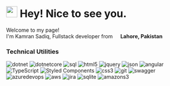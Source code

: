<h1><img src="https://emojis.slackmojis.com/emojis/images/1531849430/4246/blob-sunglasses.gif?1531849430" width="30"/> Hey! Nice to see you.</h1>


<p>Welcome to my page! </br> I'm Kamran Sadiq, Fullstack developer from <img src="https://cdn-icons-png.flaticon.com/512/323/323352.png" width="13"/> <b>Lahore, Pakistan</b></p>
<h3>Technical Utilities</h3>
<p>

<img alt="dotnet" src="https://img.shields.io/badge/-.NET-5A2C8D?style=flat-square&logo=dotnet&logoColor=white" />
<img alt="dotnetcore" src="https://img.shields.io/badge/-.NETCORE-5A2C8D?style=flat-square&logo=dotnet&logoColor=white" />
<img alt="sql" src="https://img.shields.io/badge/-SQL-F7F7F7?style=flat-square&logo=microsoftsqlserver&logoColor=red" />


<img alt="html5" src="https://img.shields.io/badge/-HTML5-E34F26?style=flat-square&logo=html5&logoColor=white" />



<img alt="jquery" src="https://img.shields.io/badge/-Jquery-346AAD?style=flat-square&logo=jquery&logoColor=#346AAD" />
<img alt="json" src="https://img.shields.io/badge/-Json-FAF0E6?style=flat-square&logo=json&logoColor=black" />


<img alt="angular" src="https://img.shields.io/badge/-Angular-DD0031?style=flat-square&logo=angular&logoColor=white" />
<img alt="TypeScript" src="https://img.shields.io/badge/-TypeScript-007ACC?style=flat-square&logo=typescript&logoColor=white" />
<img alt="Styled Components" src="https://img.shields.io/badge/-Styled_Components-db7092?style=flat-square&logo=styled-components&logoColor=white" />

<img alt="css3" src="https://img.shields.io/badge/-CSS3-E34F26?style=flat-square&logo=css3&logoColor=white" />

<img alt="git" src="https://img.shields.io/badge/-Git-F05032?style=flat-square&logo=git&logoColor=white" />
<img alt="swagger" src="https://img.shields.io/badge/-Swagger-F7F7F7?style=flat-square&logo=swagger&logoColor=#81E32C" />

<img alt="azuredevops" src="https://img.shields.io/badge/-Azure DevOps-346AAD?style=flat-square&logo=azuredevops&logoColor=#81E32C" />
<img alt="aws" src="https://img.shields.io/badge/-Amazon AWS-232F3E?style=flat-square&logo=amazon&logoColor=#81E32C" />


<img alt="jira" src="https://img.shields.io/badge/-Jira-4380F8?style=flat-square&logo=jira&logoColor=#F7F7F7" />
<img alt="sqlite" src="https://img.shields.io/badge/-SQLite-F7F7F7?style=flat-square&logo=sqlite&logoColor=blue" />
<img alt="amazons3" src="https://img.shields.io/badge/-Amazon S3-232F3E?style=flat-square&logo=amazons3&logoColor=#81E32C" />
  
</p>
 
 



<!--
**kamran-sadiq/kamran-sadiq** is a ✨ _special_ ✨ repository because its `README.md` (this file) appears on your GitHub profile.

Here are some ideas to get you started:

- 🔭 I’m currently working on ...
- 🌱 I’m currently learning ...
- 👯 I’m looking to collaborate on ...
- 🤔 I’m looking for help with ...
- 💬 Ask me about ...
- 📫 How to reach me: ...
- 😄 Pronouns: ...
- ⚡ Fun fact: ...
-->
